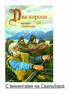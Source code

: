 ![](С%20викингами%20на%20Свальбард.jpg)  
[С викингами на Свальбард](С%20викингами%20на%20Свальбард)
